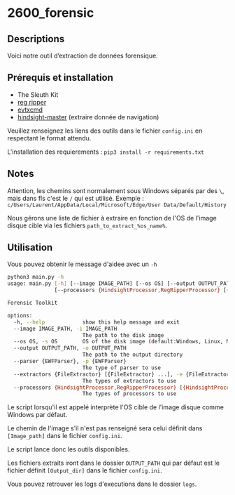 # 2600_forensic

## Descriptions 

Voici notre outil d’extraction de données forensique. 

## Prérequis et installation

- The Sleuth Kit
- [reg ripper](https://github.com/keydet89/RegRipper3.0)
- [evtxcmd](https://github.com/EricZimmerman/evtx)
- [hindsight-master](https://github.com/obsidianforensics/hindsight) (extraire donnée de navigation)

Veuillez renseignez les liens des outils dans le fichier ``config.ini`` en respectant le format attendu. 

L'installation des requierements : `pip3 install -r requirements.txt`

## Notes

Attention, les chemins sont normalement sous Windows séparés par des `\`, mais dans fls c'est le `/` qui est utilisé. Exemple : `c/Users/Laurent/AppData/Local/Microsoft/Edge/User Data/Default/History`

Nous gérons une liste de fichier à extraire en fonction de l'OS de l'image disque cible via les fichiers `path_to_extract_%os_name%`.  

## Utilisation 

Vous pouvez obtenir le message d'aidee avec un `-h `

````bash
python3 main.py -h                                              
usage: main.py [-h] [--image IMAGE_PATH] [--os OS] [--output OUTPUT_PATH] [--parser {EWFParser}] [--extractors {FileExtractor} [{FileExtractor} ...]]
               [--processors {HindsightProcessor,RegRipperProcessor} [{HindsightProcessor,RegRipperProcessor} ...]]

Forensic Toolkit

options:
  -h, --help            show this help message and exit
  --image IMAGE_PATH, -i IMAGE_PATH
                        The path to the disk image
  --os OS, -s OS        OS of the disk image (default:Windows, Linux, Max)
  --output OUTPUT_PATH, -o OUTPUT_PATH
                        The path to the output directory
  --parser {EWFParser}, -p {EWFParser}
                        The type of parser to use
  --extractors {FileExtractor} [{FileExtractor} ...], -e {FileExtractor} [{FileExtractor} ...]
                        The types of extractors to use
  --processors {HindsightProcessor,RegRipperProcessor} [{HindsightProcessor,RegRipperProcessor} ...], -pr {HindsightProcessor,RegRipperProcessor} [{HindsightProcessor,RegRipperProcessor} ...]
                        The types of processors to use
````

Le script lorsqu'il est appelé interprète l'OS cible de l'image disque comme Windows par défaut. 

Le chemin de l'image s'il n'est pas renseigné sera celui définit dans ``[Image_path]`` dans le fichier ``config.ini``.

Le script lance donc les outils disponibles. 

Les fichiers extraits iront dans le dossier ``OUTPUT_PATH`` qui par défaut est le fichier définit ``[Output_dir]`` dans le fichier ``config.ini``.

Vous pouvez retrouver les logs d'executions dans le dossier `logs`. 